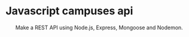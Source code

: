 # Javascript campuses api

<p align="center">
  Make a REST API using Node.js, Express, Mongoose and Nodemon. 
</p>
